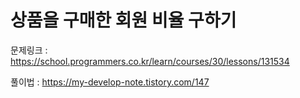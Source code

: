 # 상품을 구매한 회원 비율 구하기

문제링크 : https://school.programmers.co.kr/learn/courses/30/lessons/131534

풀이법 : https://my-develop-note.tistory.com/147
